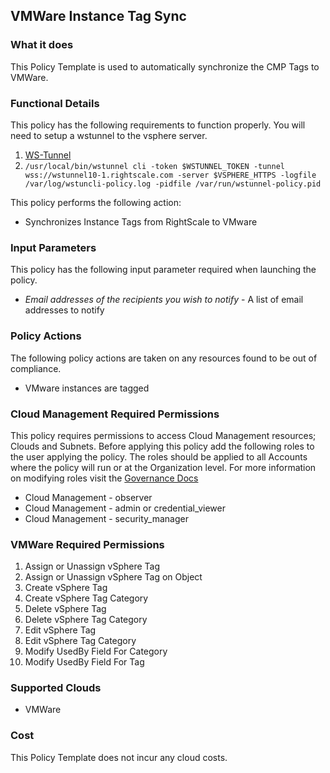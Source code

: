 ## VMWare Instance Tag Sync

### What it does

This Policy Template is used to automatically synchronize the CMP Tags to VMWare. 

### Functional Details
This policy has the following requirements to function properly. You will need to setup a wstunnel to the vsphere server. 
1. [WS-Tunnel](https://github.com/rightscale/wstunnel)
1. `/usr/local/bin/wstunnel cli -token $WSTUNNEL_TOKEN -tunnel wss://wstunnel10-1.rightscale.com -server $VSPHERE_HTTPS -logfile /var/log/wstuncli-policy.log -pidfile /var/run/wstunnel-policy.pid`

This policy performs the following action:
- Synchronizes Instance Tags from RightScale to VMware

### Input Parameters

This policy has the following input parameter required when launching the policy.

- *Email addresses of the recipients you wish to notify* - A list of email addresses to notify

### Policy Actions

The following policy actions are taken on any resources found to be out of compliance.

- VMware instances are tagged

### Cloud Management Required Permissions

This policy requires permissions to access Cloud Management resources; Clouds and Subnets.  Before applying this policy add the following roles to the user applying the policy.  The roles should be applied to all Accounts where the policy will run or at the Organization level. For more information on modifying roles visit the [Governance Docs](https://docs.rightscale.com/cm/ref/user_roles.html)

- Cloud Management - observer
- Cloud Management - admin or credential_viewer
- Cloud Management - security_manager

### VMWare Required Permissions

  1. Assign or Unassign vSphere Tag
  1. Assign or Unassign vSphere Tag on Object
  1. Create vSphere Tag
  1. Create vSphere Tag Category
  1. Delete vSphere Tag
  1. Delete vSphere Tag Category
  1. Edit vSphere Tag
  1. Edit vSphere Tag Category
  1. Modify UsedBy Field For Category
  1. Modify UsedBy Field For Tag

### Supported Clouds

- VMWare

### Cost

This Policy Template does not incur any cloud costs.
